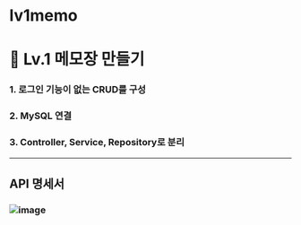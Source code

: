 # lv1memo

# 🐣 Lv.1 메모장 만들기
### 1. 로그인 기능이 없는 CRUD를 구성
### 2. MySQL 연결 
### 3. Controller, Service, Repository로 분리

---

## API 명세서
### ![image](https://github.com/Jang-JIye/lv1memo/assets/117057863/125226e5-168b-45f3-8b00-6ef8b6ab40ca)
